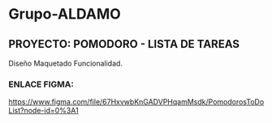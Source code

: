 # Grupo-ALDAMO

## PROYECTO: POMODORO - LISTA DE TAREAS

Diseño
Maquetado 
Funcionalidad.

### ENLACE FIGMA:
https://www.figma.com/file/67HxvwbKnGADVPHqamMsdk/PomodorosToDoList?node-id=0%3A1
